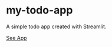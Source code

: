 # my-todo-app
A simple todo app created with Streamlit.

[See App](https://scaliariy-my-todo-app-web-esbpac.streamlit.app/)
